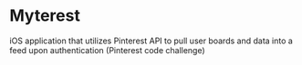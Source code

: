 # Myterest
iOS application that utilizes Pinterest API to pull user boards and data into a feed upon authentication (Pinterest code challenge)

